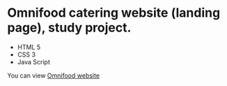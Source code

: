 # Omnifood catering website (landing page), study project.  
- HTML 5
- CSS 3
- Java Script

You can view [Omnifood website](https://yuriidiachuk.github.io/portfolio/) 
